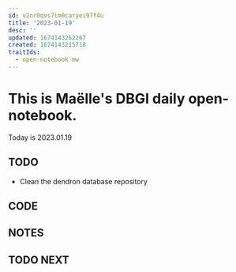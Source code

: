 ```yaml
---
id: v2nr0qvs7lm0caryei97f4u
title: '2023-01-19'
desc: ''
updated: 1674143262267
created: 1674143215718
traitIds:
  - open-notebook-mw
---
```



# This is Maëlle's DBGI daily open-notebook.

Today is 2023.01.19


## TODO

- Clean the dendron database repository

## CODE

## NOTES

## TODO NEXT

